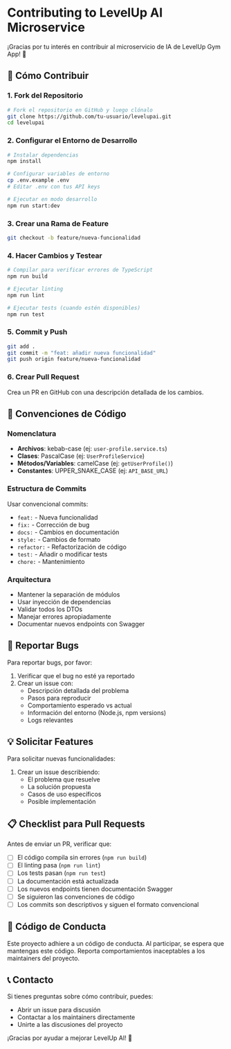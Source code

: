 # Contributing to LevelUp AI Microservice

¡Gracias por tu interés en contribuir al microservicio de IA de LevelUp Gym App! 🎉

## 🚀 Cómo Contribuir

### 1. Fork del Repositorio
```bash
# Fork el repositorio en GitHub y luego clónalo
git clone https://github.com/tu-usuario/levelupai.git
cd levelupai
```

### 2. Configurar el Entorno de Desarrollo
```bash
# Instalar dependencias
npm install

# Configurar variables de entorno
cp .env.example .env
# Editar .env con tus API keys

# Ejecutar en modo desarrollo
npm run start:dev
```

### 3. Crear una Rama de Feature
```bash
git checkout -b feature/nueva-funcionalidad
```

### 4. Hacer Cambios y Testear
```bash
# Compilar para verificar errores de TypeScript
npm run build

# Ejecutar linting
npm run lint

# Ejecutar tests (cuando estén disponibles)
npm run test
```

### 5. Commit y Push
```bash
git add .
git commit -m "feat: añadir nueva funcionalidad"
git push origin feature/nueva-funcionalidad
```

### 6. Crear Pull Request
Crea un PR en GitHub con una descripción detallada de los cambios.

## 📝 Convenciones de Código

### Nomenclatura
- **Archivos**: kebab-case (ej: `user-profile.service.ts`)
- **Clases**: PascalCase (ej: `UserProfileService`)
- **Métodos/Variables**: camelCase (ej: `getUserProfile()`)
- **Constantes**: UPPER_SNAKE_CASE (ej: `API_BASE_URL`)

### Estructura de Commits
Usar convencional commits:
- `feat:` - Nueva funcionalidad
- `fix:` - Corrección de bug
- `docs:` - Cambios en documentación
- `style:` - Cambios de formato
- `refactor:` - Refactorización de código
- `test:` - Añadir o modificar tests
- `chore:` - Mantenimiento

### Arquitectura
- Mantener la separación de módulos
- Usar inyección de dependencias
- Validar todos los DTOs
- Manejar errores apropiadamente
- Documentar nuevos endpoints con Swagger

## 🐛 Reportar Bugs

Para reportar bugs, por favor:

1. Verificar que el bug no esté ya reportado
2. Crear un issue con:
   - Descripción detallada del problema
   - Pasos para reproducir
   - Comportamiento esperado vs actual
   - Información del entorno (Node.js, npm versions)
   - Logs relevantes

## 💡 Solicitar Features

Para solicitar nuevas funcionalidades:

1. Crear un issue describiendo:
   - El problema que resuelve
   - La solución propuesta
   - Casos de uso específicos
   - Posible implementación

## 📋 Checklist para Pull Requests

Antes de enviar un PR, verificar que:

- [ ] El código compila sin errores (`npm run build`)
- [ ] El linting pasa (`npm run lint`)
- [ ] Los tests pasan (`npm run test`)
- [ ] La documentación está actualizada
- [ ] Los nuevos endpoints tienen documentación Swagger
- [ ] Se siguieron las convenciones de código
- [ ] Los commits son descriptivos y siguen el formato convencional

## 🤝 Código de Conducta

Este proyecto adhiere a un código de conducta. Al participar, se espera que mantengas este código. Reporta comportamientos inaceptables a los maintainers del proyecto.

## 📞 Contacto

Si tienes preguntas sobre cómo contribuir, puedes:
- Abrir un issue para discusión
- Contactar a los maintainers directamente
- Unirte a las discusiones del proyecto

¡Gracias por ayudar a mejorar LevelUp AI! 🚀